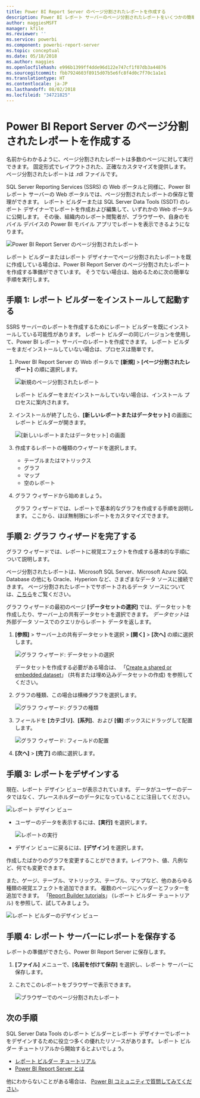 ```yaml
---
title: Power BI Report Server のページ分割されたレポートを作成する
description: Power BI レポート サーバーのページ分割されたレポートをいくつかの簡単な手順で作成する方法について説明します。
author: maggiesMSFT
manager: kfile
ms.reviewer: ''
ms.service: powerbi
ms.component: powerbi-report-server
ms.topic: conceptual
ms.date: 05/18/2018
ms.author: maggies
ms.openlocfilehash: e996b1399ff4dde96d122e747cf1f07db3a44876
ms.sourcegitcommit: fbb7924603f8915d07b5e6fc8f4d0c7f70c1a1e1
ms.translationtype: HT
ms.contentlocale: ja-JP
ms.lasthandoff: 08/02/2018
ms.locfileid: "34721825"
---
```

# <a name="create-a-paginated-report-for-power-bi-report-server"></a>Power BI Report Server のページ分割されたレポートを作成する
名前からわかるように、ページ分割されたレポートは多数のページに対して実行できます。 固定形式でレイアウトされた、正確なカスタマイズを提供します。 ページ分割されたレポートは .rdl ファイルです。

SQL Server Reporting Services (SSRS) の Web ポータルと同様に、Power BI レポート サーバーの Web ポータルでは、ページ分割されたレポートの保存と管理ができます。 レポート ビルダーまたは SQL Server Data Tools (SSDT) のレポート デザイナーでレポートを作成および編集して、いずれかの Web ポータルに公開します。 その後、組織内のレポート閲覧者が、ブラウザーや、自身のモバイル デバイスの Power BI モバイル アプリでレポートを表示できるようになります。

![Power BI Report Server のページ分割されたレポート](media/quickstart-create-paginated-report/reportserver-paginated-report.png)

レポート ビルダーまたはレポート デザイナーでページ分割されたレポートを既に作成している場合は、Power BI Report Server のページ分割されたレポートを作成する準備ができています。 そうでない場合は、始めるために次の簡単な手順を実行します。

## <a name="step-1-install-and-start-report-builder"></a>手順 1: レポート ビルダーをインストールして起動する
SSRS サーバーのレポートを作成するためにレポート ビルダーを既にインストールしている可能性があります。 レポート ビルダーの同じバージョンを使用して、Power BI レポート サーバーのレポートを作成できます。 レポート ビルダーをまだインストールしていない場合は、プロセスは簡単です。

1. Power BI Report Server の Web ポータルで **[新規]** > **[ページ分割されたレポート]** の順に選択します。
   
    ![新規のページ分割されたレポート](media/quickstart-create-paginated-report/reportserver-new-paginated-report-menu.png)
   
    レポート ビルダーをまだインストールしていない場合は、インストール プロセスに案内されます。
2. インストールが終了したら、**[新しいレポートまたはデータセット]** の画面にレポート ビルダーが開きます。
   
    ![[新しいレポートまたはデータセット] の画面](media/quickstart-create-paginated-report/reportserver-paginated-new-report-screen.png)
3. 作成するレポートの種類のウィザードを選択します。
   
   * テーブルまたはマトリックス
   * グラフ
   * マップ
   * 空のレポート
4. グラフ ウィザードから始めましょう。
   
    グラフ ウィザードでは、レポートで基本的なグラフを作成する手順を説明します。 ここから、ほぼ無制限にレポートをカスタマイズできます。

## <a name="step-2-go-through-the-chart-wizard"></a>手順 2: グラフ ウィザードを完了する
グラフ ウィザードでは、レポートに視覚エフェクトを作成する基本的な手順について説明します。

ページ分割されたレポートは、Microsoft SQL Server、Microsoft Azure SQL Database の他にも Oracle、Hyperion など、さまざまなデータ ソースに接続できます。 ページ分割されたレポートでサポートされるデータ ソースについては、[こちら](connect-data-sources.md)をご覧ください。

グラフ ウィザードの最初のページ **[データセットの選択]** では、データセットを作成したり、サーバー上の共有データセットを選択できます。 *データセット*は外部データ ソースでのクエリからレポート データを返します。

1. **[参照]** > サーバー上の共有データセットを選択 > **[開く]** > **[次へ]** の順に選択します。
   
    ![グラフ ウィザード: データセットの選択](media/quickstart-create-paginated-report/reportserver-paginated-choose-dataset.png)
   
     データセットを作成する必要がある場合は、 「[Create a shared or embedded dataset](https://docs.microsoft.com/sql/reporting-services/report-data/create-a-shared-dataset-or-embedded-dataset-report-builder-and-ssrs)」 (共有または埋め込みデータセットの作成) を参照してください。
2. グラフの種類、この場合は横棒グラフを選択します。
   
    ![グラフ ウィザード: グラフの種類](media/quickstart-create-paginated-report/reportserver-paginated-choose-chart-type.png)
3. フィールドを **[カテゴリ]**、**[系列]**、および **[値]** ボックスにドラッグして配置します。
   
    ![グラフ ウィザード: フィールドの配置](media/quickstart-create-paginated-report/reportserver-paginated-arrange-fields.png)
4. **[次へ]** > **[完了]** の順に選択します。

## <a name="step-3-design-your-report"></a>手順 3: レポートをデザインする
現在、レポート デザイン ビューが表示されています。 データがユーザーのデータではなく、プレースホルダーのデータになっていることに注目してください。

![レポート デザイン ビュー](media/quickstart-create-paginated-report/reportserver-paginated-preview-report.png)

* ユーザーのデータを表示するには、**[実行]** を選択します。
  
     ![レポートの実行](media/quickstart-create-paginated-report/reportserver-paginated-run-report.png)
* デザイン ビューに戻るには、**[デザイン]** を選択します。

作成したばかりのグラフを変更することができます。レイアウト、値、凡例など、何でも変更できます。

また、ゲージ、テーブル、マトリックス、テーブル、マップなど、他のあらゆる種類の視覚エフェクトを追加できます。 複数のページにヘッダーとフッターを追加できます。 「[Report Builder tutorials](https://docs.microsoft.com/sql/reporting-services/report-builder-tutorials)」 (レポート ビルダー チュートリアル) を参照して、試してみましょう。

![レポート ビルダーのデザイン ビュー](media/quickstart-create-paginated-report/reportserver-paginated-finished-design-report.png)

## <a name="step-4-save-your-report-to-the-report-server"></a>手順 4: レポート サーバーにレポートを保存する
レポートの準備ができたら、Power BI Report Server に保存します。

1. **[ファイル]** メニューで、**[名前を付けて保存]** を選択し、レポート サーバーに保存します。 
2. これでこのレポートをブラウザーで表示できます。
   
    ![ブラウザーでのページ分割されたレポート](media/quickstart-create-paginated-report/reportserver-paginated-report.png)

## <a name="next-steps"></a>次の手順
SQL Server Data Tools のレポート ビルダーとレポート デザイナーでレポートをデザインするために役立つ多くの優れたリソースがあります。 レポート ビルダー チュートリアルから開始するとよいでしょう。

* [レポート ビルダー チュートリアル](https://docs.microsoft.com/sql/reporting-services/report-builder-tutorials)
* [Power BI Report Server とは](get-started.md)  

他にわからないことがある場合は、 [Power BI コミュニティで質問してみてください](https://community.powerbi.com/)。

